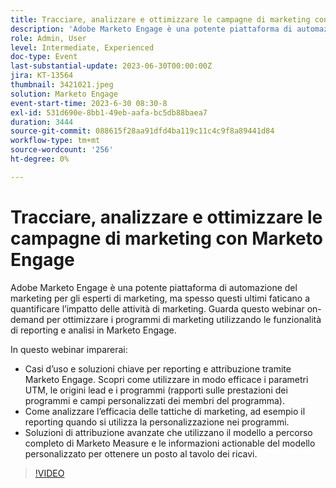 ```yaml
---
title: Tracciare, analizzare e ottimizzare le campagne di marketing con Marketo Engage
description: 'Adobe Marketo Engage è una potente piattaforma di automazione del marketing per gli esperti di marketing, ma spesso questi ultimi faticano a quantificare l’impatto delle attività di marketing. Guarda questo webinar on-demand per ottimizzare i programmi di marketing utilizzando le funzionalità di reporting e analisi in Marketo Engage. In questo webinar imparerai:   Casi d’uso e soluzioni chiave per reporting e attribuzione tramite Marketo Engage. Scopri come utilizzare in modo efficace i parametri UTM, le origini lead e i programmi (rapporti sulle prestazioni dei programmi e campi personalizzati dei membri del programma).  Come analizzare l’efficacia delle tattiche di marketing, ad esempio il reporting quando si utilizza la personalizzazione nei programmi.   Soluzioni di attribuzione avanzate che utilizzano il modello a percorso completo di Marketo Measure e le informazioni actionable del modello personalizzato per ottenere un posto al tavolo dei ricavi.'
role: Admin, User
level: Intermediate, Experienced
doc-type: Event
last-substantial-update: 2023-06-30T00:00:00Z
jira: KT-13564
thumbnail: 3421021.jpeg
solution: Marketo Engage
event-start-time: 2023-6-30 08:30-8
exl-id: 531d690e-8bb1-49eb-aafa-bc5db88baea7
duration: 3444
source-git-commit: 088615f28aa91dfd4ba119c11c4c9f8a89441d84
workflow-type: tm+mt
source-wordcount: '256'
ht-degree: 0%

---
```


# Tracciare, analizzare e ottimizzare le campagne di marketing con Marketo Engage

Adobe Marketo Engage è una potente piattaforma di automazione del marketing per gli esperti di marketing, ma spesso questi ultimi faticano a quantificare l’impatto delle attività di marketing. Guarda questo webinar on-demand per ottimizzare i programmi di marketing utilizzando le funzionalità di reporting e analisi in Marketo Engage.

In questo webinar imparerai:

* Casi d’uso e soluzioni chiave per reporting e attribuzione tramite Marketo Engage. Scopri come utilizzare in modo efficace i parametri UTM, le origini lead e i programmi (rapporti sulle prestazioni dei programmi e campi personalizzati dei membri del programma).
* Come analizzare l’efficacia delle tattiche di marketing, ad esempio il reporting quando si utilizza la personalizzazione nei programmi.
* Soluzioni di attribuzione avanzate che utilizzano il modello a percorso completo di Marketo Measure e le informazioni actionable del modello personalizzato per ottenere un posto al tavolo dei ricavi.

>[!VIDEO](https://video.tv.adobe.com/v/3421021/?learn=on)
